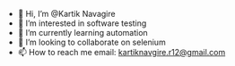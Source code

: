 - 👋 Hi, I’m @Kartik Navagire
- 👀 I’m interested in software testing
- 🌱 I’m currently learning automation 
- 💞️ I’m looking to collaborate on selenium
- 📫 How to reach me email: kartiknavgire.r12@gmail.com

<!---
Rukartik/Rukartik is a ✨ special ✨ repository because its `README.md` (this file) appears on your GitHub profile.
You can click the Preview link to take a look at your changes.
--->
